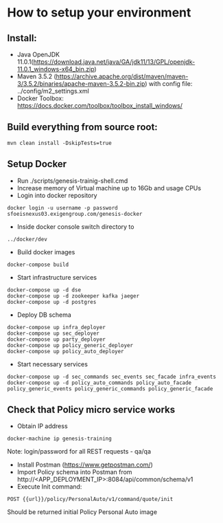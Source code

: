 # How to setup your environment

## Install:

* Java OpenJDK 11.0.1(https://download.java.net/java/GA/jdk11/13/GPL/openjdk-11.0.1_windows-x64_bin.zip)
* Maven 3.5.2 (https://archive.apache.org/dist/maven/maven-3/3.5.2/binaries/apache-maven-3.5.2-bin.zip) with config file: ../config/m2_settings.xml
* Docker Toolbox: https://docs.docker.com/toolbox/toolbox_install_windows/

## Build everything from source root:

```
mvn clean install -DskipTests=true
```

## Setup Docker

* Run ./scripts/genesis-trainig-shell.cmd
* Increase memory of Virtual machine up to 16Gb and usage CPUs
* Login into docker repository

```
docker login -u username -p password sfoeisnexus03.exigengroup.com/genesis-docker
``` 

* Inside docker console switch directory to 
```
../docker/dev
```

* Build docker images

```
docker-compose build
``` 

* Start infrastructure services
```
docker-compose up -d dse
docker-compose up -d zookeeper kafka jaeger
docker-compose up -d postgres
```

* Deploy DB schema

```
docker-compose up infra_deployer 
docker-compose up sec_deployer 
docker-compose up party_deployer 
docker-compose up policy_generic_deployer 
docker-compose up policy_auto_deployer 
```

* Start necessary services
```
docker-compose up -d sec_commands sec_events sec_facade infra_events
docker-compose up -d policy_auto_commands policy_auto_facade policy_generic_events policy_generic_commands policy_generic_facade
```

## Check that Policy micro service works

* Obtain IP address

``` 
docker-machine ip genesis-training
``` 

Note: login/password for all REST requests - qa/qa

* Install Postman (https://www.getpostman.com/)
* Import Policy schema into Postman from http://<APP_DEPLOYMENT_IP>:8084/api/common/schema/v1
* Execute Init command:

```
POST {{url}}/policy/PersonalAuto/v1/command/quote/init
```

Should be returned initial Policy Personal Auto image
